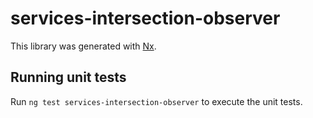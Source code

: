 # services-intersection-observer

This library was generated with [Nx](https://nx.dev).

## Running unit tests

Run `ng test services-intersection-observer` to execute the unit tests.
